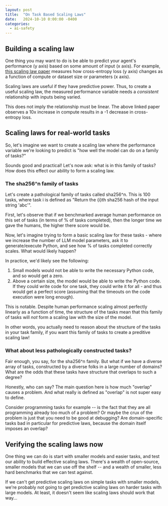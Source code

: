 ```yaml
---
layout: post
title:  "On Task Based Scaling Laws"
date:   2024-10-10 0:00:00 -0400
categories:
  - ai-safety
---
```


## Building a scaling law

One thing you may want to do is be able to predict your agent's performance (y axis) based on some amount of input (x axis). For example, [this scaling law paper](https://arxiv.org/abs/2001.08361) measures how cross-entropy loss (y axis) changes as a function of compute or dataset size or parameters (x axis).

Scaling laws are useful if they have predictive power. Thus, to create a useful scaling law, the measured performance variable needs a _consistent_ relationship with inputs being varied. 

This does not imply the relationship must be linear. The above linked paper observes a 10x increase in compute results in a -1 decrease in cross-entropy loss. 

## Scaling laws for real-world tasks

So, let's imagine we want to create a scaling law where the performance variable we're looking to predict is "how well the model can do on a family of tasks?"

Sounds good and practical! Let's now ask: what is in this family of tasks? How does this effect our ability to form a scaling law. 

### The sha256^n family of tasks

Let's create a pathological family of tasks called sha256^n. This is 100 tasks, where task i is defined as "Return the {i}th sha256 hash of the input string 'abc'".

First, let's observe that if we benchmarked average human performance on this set of tasks (in terms of % of tasks completed), then the longer time we gave the humans, the higher there score would be. 

Now, let's imagine trying to form a basic scaling law for these tasks - where we increase the number of LLM model parameters, ask it to generate/execute Python, and see how % of tasks completed correctly scales. What would likely happen? 

In practice, we'd likely see the following:
1. Small models would not be able to write the necessary Python code, and so would get a zero. 
2. Above a certain size, the model would be able to write the Python code. If they could write code for one task, they could write it for all - and thus would get a perfect score (assuming that the timeouts on the code execution were long enough). 

This is notable. Despite human performance scaling almost perfectly linearly as a function of time, the structure of the tasks mean that this family of tasks will _not_ form a scaling law with the size of the model. 

In other words, you actually need to reason about the structure of the tasks in your task family, if you want this family of tasks to create a preditive scaling law!

### What about less pathologically constructed tasks?

Fair enough, you say, for the sha256^n family. But what if we have a diverse array of tasks, constructed by a diverse folks in a large number of domains? What are the odds that these tasks have structure that overlaps to such a degree?

Honestly, who can say? The main question here is how much "overlap" causes a problem. And what really is defined as "overlap" is not super easy to define. 

Consider programming tasks for example -- is the fact that they are all programming already too much of a problem? Or maybe the crux of the problem is just that you need to be good at debugging? Are domain-specific tasks bad in particular for predictive laws, because the domain itself imposes an overlap? 

## Verifying the scaling laws now

One thing we can do is start with smaller models and easier tasks, and test our ability to build effective scaling laws. There's a wealth of open-source, smaller models that we can use off the shelf -- and a wealth of smaller, less hard benchmarks that we can test against. 

If we can't get predictive scaling laws on simple tasks with smaller models, we're probably not going to get predictive scaling laws on harder tasks with large models. At least, it doesn't seem like scaling laws should work that way...